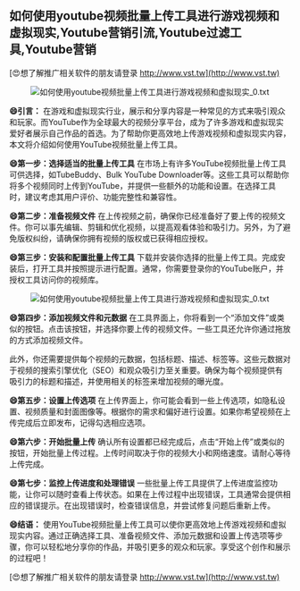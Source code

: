 ## **如何使用youtube视频批量上传工具进行游戏视频和虚拟现实,Youtube营销引流,Youtube过滤工具,Youtube营销**

[😍想了解推广相关软件的朋友请登录 http://www.vst.tw](http://www.vst.tw)

 <center><img src="https://vst.tw/MP4/tuiguang/png/3.png" alt="如何使用youtube视频批量上传工具进行游戏视频和虚拟现实_0.txt"></center>

**😄引言：**
在游戏和虚拟现实行业，展示和分享内容是一种常见的方式来吸引观众和玩家。而YouTube作为全球最大的视频分享平台，成为了许多游戏和虚拟现实爱好者展示自己作品的首选。为了帮助你更高效地上传游戏视频和虚拟现实内容，本文将介绍如何使用YouTube视频批量上传工具。

**😄第一步：选择适当的批量上传工具**
在市场上有许多YouTube视频批量上传工具可供选择，如TubeBuddy、Bulk YouTube Downloader等。这些工具可以帮助你将多个视频同时上传到YouTube，并提供一些额外的功能和设置。在选择工具时，建议考虑其用户评价、功能完整性和兼容性。

**😄第二步：准备视频文件**
在上传视频之前，确保你已经准备好了要上传的视频文件。你可以事先编辑、剪辑和优化视频，以提高观看体验和吸引力。另外，为了避免版权纠纷，请确保你拥有视频的版权或已获得相应授权。

**😄第三步：安装和配置批量上传工具**
下载并安装你选择的批量上传工具。完成安装后，打开工具并按照提示进行配置。通常，你需要登录你的YouTube账户，并授权工具访问你的视频库。

 <center><img src="https://vst.tw/MP4/tuiguang/png/8.png" alt="如何使用youtube视频批量上传工具进行游戏视频和虚拟现实_0.txt"></center>

**😄第四步：添加视频文件和元数据**
在工具界面上，你将看到一个“添加文件”或类似的按钮。点击该按钮，并选择你要上传的视频文件。一些工具还允许你通过拖放的方式添加视频文件。

此外，你还需要提供每个视频的元数据，包括标题、描述、标签等。这些元数据对于视频的搜索引擎优化（SEO）和观众吸引力至关重要。确保为每个视频提供有吸引力的标题和描述，并使用相关的标签来增加视频的曝光度。

**😄第五步：设置上传选项**
在上传界面上，你可能会看到一些上传选项，如隐私设置、视频质量和封面图像等。根据你的需求和偏好进行设置。如果你希望视频在上传完成后立即发布，记得勾选相应选项。

**😄第六步：开始批量上传**
确认所有设置都已经完成后，点击“开始上传”或类似的按钮，开始批量上传过程。上传时间取决于你的视频大小和网络速度。请耐心等待上传完成。

**😄第七步：监控上传进度和处理错误**
一些批量上传工具提供了上传进度监控功能，让你可以随时查看上传状态。如果在上传过程中出现错误，工具通常会提供相应的错误提示。在出现错误时，检查错误信息，并尝试修复问题后重新上传。

**😄结语：**
使用YouTube视频批量上传工具可以使你更高效地上传游戏视频和虚拟现实内容。通过正确选择工具、准备视频文件、添加元数据和设置上传选项等步骤，你可以轻松地分享你的作品，并吸引更多的观众和玩家。享受这个创作和展示的过程吧！

[😍想了解推广相关软件的朋友请登录 http://www.vst.tw](http://www.vst.tw)



